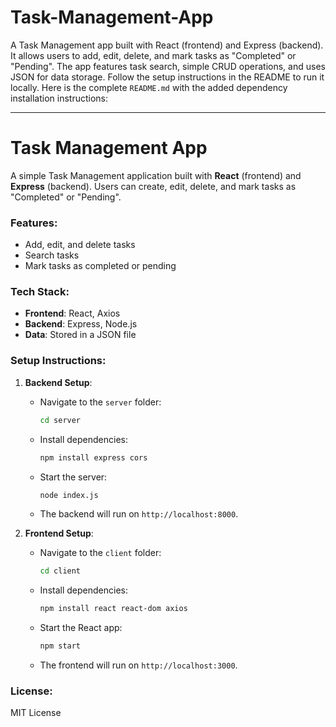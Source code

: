 # Task-Management-App
A Task Management app built with React (frontend) and Express (backend). It allows users to add, edit, delete, and mark tasks as "Completed" or "Pending". The app features task search, simple CRUD operations, and uses JSON for data storage. Follow the setup instructions in the README to run it locally.
Here is the complete `README.md` with the added dependency installation instructions:

---

# Task Management App

A simple Task Management application built with **React** (frontend) and **Express** (backend). Users can create, edit, delete, and mark tasks as "Completed" or "Pending".

### Features:
- Add, edit, and delete tasks
- Search tasks
- Mark tasks as completed or pending

### Tech Stack:
- **Frontend**: React, Axios
- **Backend**: Express, Node.js
- **Data**: Stored in a JSON file

### Setup Instructions:

1. **Backend Setup**:
   - Navigate to the `server` folder:
     ```bash
     cd server
     ```
   - Install dependencies:
     ```bash
     npm install express cors
     ```
   - Start the server:
     ```bash
     node index.js
     ```
   - The backend will run on `http://localhost:8000`.

2. **Frontend Setup**:
   - Navigate to the `client` folder:
     ```bash
     cd client
     ```
   - Install dependencies:
     ```bash
     npm install react react-dom axios
     ```
   - Start the React app:
     ```bash
     npm start
     ```
   - The frontend will run on `http://localhost:3000`.

### License:
MIT License
